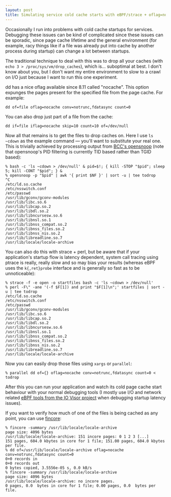 ```yaml
---
layout: post
title: Simulating service cold cache starts with eBPF/strace + oflag=nocache
---
```


Occasionally I run into problems with cold cache startups for services.
Debugging these issues can be kind of complicated since these issues can be
sporadic, since page cache lifetime and the general environment (for example,
racy things like if a file was already put into cache by another process during
startup) can change a lot between startups.

The traditional technique to deal with this was to drop all your caches (with
`echo 3 > /proc/sys/vm/drop_caches`), which is... suboptimal at best. I don't
know about you, but I don't want my entire environment to slow to a crawl on
I/O just because I want to run this one experiment.

dd has a nice oflag available since 8.11 called "nocache". This option expunges
the pages present for the specified file from the page cache. For example:

    dd of=file oflag=nocache conv=notrunc,fdatasync count=0

You can also drop just part of a file from the cache:

    dd if=file iflag=nocache skip=10 count=10 of=/dev/null

Now all that remains is to get the files to drop caches on. Here I use `ls
~cdown` as the example command &mdash; you'll want to substitute your real one.
This is trivially achieved by processing output from [BCC's
opensnoop](https://github.com/iovisor/bcc/blob/master/tools/opensnoop.py) (note
that opensnoop's PID filtering is currently TID based rather than TGID based):

    % bash -c 'ls ~cdown > /dev/null' & pid=$!; { kill -STOP "$pid"; sleep 5; kill -CONT "$pid"; } &
    % opensnoop -p "$pid" | awk '{ print $NF }' | sort -u | tee todrop
    ^C
    /etc/ld.so.cache
    /etc/nsswitch.conf
    /etc/passwd
    /usr/lib/gconv/gconv-modules
    /usr/lib/libc.so.6
    /usr/lib/libcap.so.2
    /usr/lib/libdl.so.2
    /usr/lib/libncursesw.so.6
    /usr/lib/libnsl.so.1
    /usr/lib/libnss_compat.so.2
    /usr/lib/libnss_files.so.2
    /usr/lib/libnss_nis.so.2
    /usr/lib/libreadline.so.7
    /usr/lib/locale/locale-archive

You can also do this with strace + perl, but be aware that if your
application's startup flow is latency dependent, system call tracing using
ptrace is really, really slow and so may bias your results (whereas eBPF uses
the `k{,ret}probe` interface and is generally so fast as to be unnoticeable):

    % strace -f -e open -o startfiles bash -c 'ls ~cdown > /dev/null'
    % perl -F\" -ane '(-f $F[1]) and print "$F[1]\n";' startfiles | sort -u | tee todrop
    /etc/ld.so.cache
    /etc/nsswitch.conf
    /etc/passwd
    /usr/lib/gconv/gconv-modules
    /usr/lib/libc.so.6
    /usr/lib/libcap.so.2
    /usr/lib/libdl.so.2
    /usr/lib/libncursesw.so.6
    /usr/lib/libnsl.so.1
    /usr/lib/libnss_compat.so.2
    /usr/lib/libnss_files.so.2
    /usr/lib/libnss_nis.so.2
    /usr/lib/libreadline.so.7
    /usr/lib/locale/locale-archive

Now you can easily drop those files using `xargs` or `parallel`:

    % parallel dd of={} oflag=nocache conv=notrunc,fdatasync count=0 < todrop

After this you can run your application and watch its cold page cache start
behaviour with your normal debugging tools (I mostly use I/O and network
related [eBPF tools from the IO Visor
project](https://github.com/iovisor/bcc/blob/master/README.md) when debugging
startup latency issues).

If you want to verify how much of one of the files is being cached as any
point, you can use [fincore](http://pages.cs.wisc.edu/~plonka/fincore/):

    % fincore -summary /usr/lib/locale/locale-archive
    page size: 4096 bytes
    /usr/lib/locale/locale-archive: 151 incore pages: 0 1 2 3 [...]
    151 pages, 604.0 kbytes in core for 1 file; 151.00 pages, 604.0 kbytes per file.
    % dd of=/usr/lib/locale/locale-archive oflag=nocache conv=notrunc,fdatasync count=0
    0+0 records in
    0+0 records out
    0 bytes copied, 3.5556e-05 s, 0.0 kB/s
    % fincore -summary /usr/lib/locale/locale-archive
    page size: 4096 bytes
    /usr/lib/locale/locale-archive: no incore pages.
    0 pages, 0.0  bytes in core for 1 file; 0.00 pages, 0.0  bytes per file.
